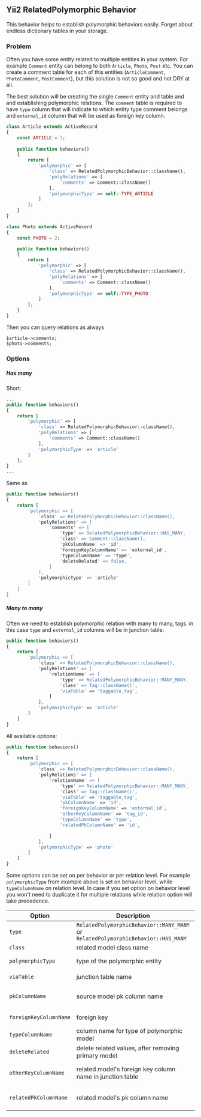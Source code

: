 Yii2 RelatedPolymorphic Behavior
---
This behavior helps to establish polymorphic behaviors easily.
Forget about endless dictionary tables in your storage.

### Problem
Often you have some entity related to multiple entities in your system.
For example `Comment` entity can belong to both `Article`, `Photo`, `Post` etc.
You can create a comment table for each of this entities (`ArticleComment`,
 `PhotoComment`, `PostComment`), but this solution is
not so good and not DRY at all.

The best solution will be creating the single `Comment` entity and table and
and establishing polymorphic relations. The `comment` table is required to have
`type` column that will indicate to which entity type comment belongs 
and `external_id` column that will be used as foreign key column.


```php
class Article extends ActiveRecord
{
    const ARTICLE = 1;
    
    public function behaviors()
    {
        return [
            'polymorphic' => [
                'class' => RelatedPolymorphicBehavior::className(),
                'polyRelations' => [
                    'comments' => Comment::className()
                ],
                'polymorphicType' => self::TYPE_ARTICLE
            ]
        ];
    }
}

class Photo extends ActiveRecord
{
    const PHOTO = 2;

    public function behaviors()
    {
        return [
            'polymorphic' => [
                'class' => RelatedPolymorphicBehavior::className(),
                'polyRelations' => [
                    'comments' => Comment::className()
                ],
                'polymorphicType' => self::TYPE_PHOTO
            ]
        ];
    }
}
```
Then you can query relations as always
```
$article->comments;
$photo->comments;
```
### Options

##### Has many
Short:
```php
...
public function behaviors()
{
    return [
        'polymorphic' => [
            'class' => RelatedPolymorphicBehavior::className(),
            'polyRelations' => [
                'comments' => Comment::className()
            ],
            'polymorphicType' => 'article'
        ]
    ];
}
...
```
Same as
```php
public function behaviors()
{
    return [
        'polymorphic => [
            'class' => RelatedPolymorphicBehavior::className(),
            'polyRelations' => [
                'comments' => [
                    'type' => RelatedPolymorphicBehavior::HAS_MANY,
                    'class' => Comment::className(),
                    'pkColumnName' => 'id',
                    'foreignKeyColumnName' => 'external_id',
                    'typeColumnName' => 'type',
                    'deleteRelated' => false,
                ]
            ],
            'polymorphicType' => 'article'
        ]
    ]
}

```
##### Many to many
Often we need to establish polymorphic relation with many to many, tags.
in this case `type` and `external_id` columns will be in junction table.
```php
public function behaviors()
{
    return [
        'polymorphic => [
            'class' => RelatedPolymorphicBehavior::className(),
            'polyRelations' => [
                'relationName' => [
                    'type' => RelatedPolymorphicBehavior::MANY_MANY,
                    'class' => Tag::className()',
                    'viaTable' => 'taggable_tag',
                ]
            ],
            'polymorphicType' => 'article'
        ]
    ]
}
```
All available options:
```php
public function behaviors()
{
    return [
        'polymorphic => [
            'class' => RelatedPolymorphicBehavior::className(),
            'polyRelations' => [
                'relationName' => [
                    'type' => RelatedPolymorphicBehavior::MANY_MANY,
                    'class' => Tag::className()',
                    'viaTable' => 'taggable_tag',
                    'pkColumnName' => 'id',
                    'foreignKeyColumnName' => 'external_id',
                    'otherKeyColumnName' => 'tag_id',
                    'typeColumnName' => 'type',
                    'relatedPkColumnName' => 'id',

                ]
            ],
            'polymorphicType' => 'photo'
        ]
    ]
}
```
Some options can be set on per behavior or per relation level.
For example `polymorphicType` from example above is set on behavior level,
while `typeColumnName` on relation level. In case if you set option on
behavior level you won't need to duplicate it for multiple relations 
while relation option will take precedence.

| Option | Description | Required | Default | Level | Type |
| --- | --- | --- | --- | --- | --- |
| `type` |  `RelatedPolymorphicBehavior::MANY_MANY` or `RelatedPolymorphicBehavior::HAS_MANY` | Yes | | relation |
| `class` | related model class name | Yes | | relation |
| `polymorphicType` | type of the polymorphic entity | Yes | | behavior, relation |
| `viaTable` | junction table name | Yes | | relation | `MANY MANY`
| `pkColumnName` | source model pk column name | | fetched from schema | behavior, relation |
| `foreignKeyColumnName` | foreign key | | `external_id` | behavior, relation | 
| `typeColumnName` | column name for type of polymorphic model | | `type` | behavior, relation | 
| `deleteRelated` | delete related values, after removing primary model | | false |relation | `HAS MANY` |
| `otherKeyColumnName` | related model's foreign key column name in junction table | | fetched from schema | relation | `MANY MANY`
| `relatedPkColumnName` | related model's pk column name | | fetched from schema | relation | `MANY MANY`

